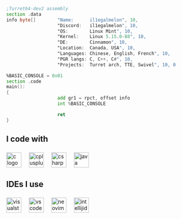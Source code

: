 ```asm
;Turret64-dev2 assembly
section .data
info byte[]        "Name:      il1egalmelon", 10,
                   "Discord:   il1egalmelon", 10,
                   "OS:        Linux Mint", 10,
                   "Kernel:    Linux 5.15.0-88", 10,
                   "DE:        Cinnamon", 10,
                   "Location:  Canada, USA", 10,
                   "Languages: Chinese, English, French", 10,
                   "PGR langs: C, C++, C#", 10,
                   "Projects:  Turret arch, TTE, Swivel", 10, 0

%BASIC_CONSOLE = 0x01
section .code
main():
{
                   add gr1 = rpct, offset info
                   int %BASIC_CONSOLE

                   ret
}
```
###

<h2 align="left">I code with</h2>

###

<div align="left">
  <img src="https://cdn.jsdelivr.net/gh/devicons/devicon/icons/c/c-original.svg" height="40" alt="c logo"  />
  <img width="12" />
  <img src="https://cdn.jsdelivr.net/gh/devicons/devicon/icons/cplusplus/cplusplus-original.svg" height="40" alt="cplusplus logo"  />
  <img width="12" />
  <img src="https://cdn.jsdelivr.net/gh/devicons/devicon/icons/csharp/csharp-original.svg" height="40" alt="csharp logo"  />
  <img width="12" />
  <img src="https://cdn.jsdelivr.net/gh/devicons/devicon/icons/java/java-original.svg" height="40" alt="java logo"  />
</div>

###

<h2 align="left">IDEs I use</h2>

###

<div align="left">
  <img src="https://cdn.jsdelivr.net/gh/devicons/devicon/icons/visualstudio/visualstudio-plain.svg" height="40" alt="visualstudio logo"  />
  <img width="12" />
  <img src="https://cdn.jsdelivr.net/gh/devicons/devicon/icons/vscode/vscode-original.svg" height="40" alt="vscode logo"  />
  <img width="12" />
  <img src="https://skillicons.dev/icons?i=neovim" height="40" alt="neovim logo"  />
  <img width="12" />
  <img src="https://skillicons.dev/icons?i=idea" height="40" alt="intellijidea logo"  />
</div>

###
